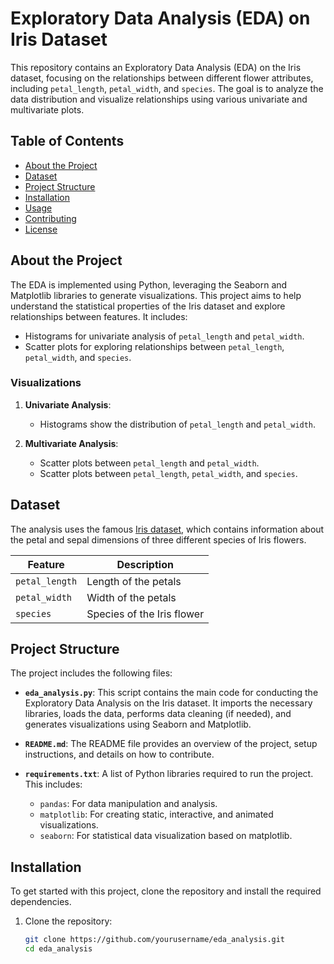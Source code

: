 # Exploratory Data Analysis (EDA) on Iris Dataset

This repository contains an Exploratory Data Analysis (EDA) on the Iris dataset, focusing on the relationships between different flower attributes, including `petal_length`, `petal_width`, and `species`. The goal is to analyze the data distribution and visualize relationships using various univariate and multivariate plots.

## Table of Contents
- [About the Project](#about-the-project)
- [Dataset](#dataset)
- [Project Structure](#project-structure)
- [Installation](#installation)
- [Usage](#usage)
- [Contributing](#contributing)
- [License](#license)
  
## About the Project
The EDA is implemented using Python, leveraging the Seaborn and Matplotlib libraries to generate visualizations. This project aims to help understand the statistical properties of the Iris dataset and explore relationships between features. It includes:
- Histograms for univariate analysis of `petal_length` and `petal_width`.
- Scatter plots for exploring relationships between `petal_length`, `petal_width`, and `species`.

### Visualizations
1. **Univariate Analysis**:
   - Histograms show the distribution of `petal_length` and `petal_width`.
   
2. **Multivariate Analysis**:
   - Scatter plots between `petal_length` and `petal_width`.
   - Scatter plots between `petal_length`, `petal_width`, and `species`.

## Dataset
The analysis uses the famous [Iris dataset](https://archive.ics.uci.edu/ml/datasets/iris), which contains information about the petal and sepal dimensions of three different species of Iris flowers.

| Feature        | Description                  |
|----------------|------------------------------|
| `petal_length` | Length of the petals         |
| `petal_width`  | Width of the petals          |
| `species`      | Species of the Iris flower   |

## Project Structure
The project includes the following files:
- **`eda_analysis.py`**: This script contains the main code for conducting the Exploratory Data Analysis on the Iris dataset. It imports the necessary libraries, loads the data, performs data cleaning (if needed), and generates visualizations using Seaborn and Matplotlib.

- **`README.md`**: The README file provides an overview of the project, setup instructions, and details on how to contribute.

- **`requirements.txt`**: A list of Python libraries required to run the project. This includes:
  - `pandas`: For data manipulation and analysis.
  - `matplotlib`: For creating static, interactive, and animated visualizations.
  - `seaborn`: For statistical data visualization based on matplotlib.

## Installation
To get started with this project, clone the repository and install the required dependencies.

1. Clone the repository:
   ```bash
   git clone https://github.com/yourusername/eda_analysis.git
   cd eda_analysis
